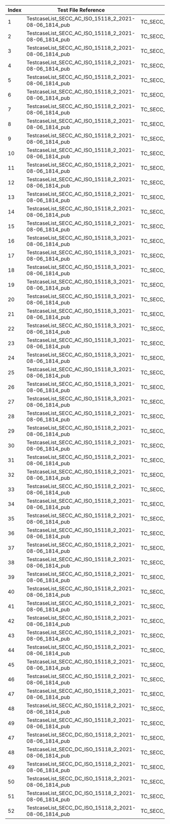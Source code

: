 | Index | Test File Reference                                  | Test Case Identifier                            | Result | Comments |
|-------|------------------------------------------------------|-------------------------------------------------|--------|----------|
| 1     | TestcaseList_SECC_AC_ISO_15118_2_2021-08-06_1814_pub | TC_SECC_CMN_VTB_V2GTPSDP_001                    | ✅      |          |
| 2     | TestcaseList_SECC_AC_ISO_15118_2_2021-08-06_1814_pub | TC_SECC_CMN_VTB_SupportedAppProtocol_006        | ✅      |          |
| 3     | TestcaseList_SECC_AC_ISO_15118_2_2021-08-06_1814_pub | TC_SECC_CMN_VTB_V2GTPSessionSetup_001           | ✅      |          |
| 4     | TestcaseList_SECC_AC_ISO_15118_2_2021-08-06_1814_pub | TC_SECC_CMN_VTB_SessionSetup_001                | ✅      |          |
| 5     | TestcaseList_SECC_AC_ISO_15118_2_2021-08-06_1814_pub | TC_SECC_CMN_VTB_ServiceDiscovery_001            | ✅      |          |
| 6     | TestcaseList_SECC_AC_ISO_15118_2_2021-08-06_1814_pub | TC_SECC_CMN_VTB_Authorization_001               | ✅      |          |
| 7     | TestcaseList_SECC_AC_ISO_15118_2_2021-08-06_1814_pub | TC_SECC_AC_VTB_PowerDelivery_001                | ✅      |          |
| 8     | TestcaseList_SECC_AC_ISO_15118_2_2021-08-06_1814_pub | TC_SECC_AC_VTB_ChargingStatus_001               | ✅      |          |
| 9     | TestcaseList_SECC_AC_ISO_15118_2_2021-08-06_1814_pub | TC_SECC_AC_VTB_PowerDelivery_005                | ✅      |          |
| 10    | TestcaseList_SECC_AC_ISO_15118_2_2021-08-06_1814_pub | TC_SECC_AC_VTB_SessionStop_001                  | ❌      |          |
| 11    | TestcaseList_SECC_AC_ISO_15118_2_2021-08-06_1814_pub | TC_SECC_AC_VTB_ChargeParameterDiscovery_016     | ✅      |          |
| 12    | TestcaseList_SECC_AC_ISO_15118_2_2021-08-06_1814_pub | TC_SECC_CMN_VTB_SDP_001                         | ✅      |          |
| 13    | TestcaseList_SECC_AC_ISO_15118_2_2021-08-06_1814_pub | TC_SECC_CMN_VTB_SDP_007                         | ✅      |          |
| 14    | TestcaseList_SECC_AC_ISO_15118_2_2021-08-06_1814_pub | TC_SECC_CMN_VTB_SupportedAppProtocol_004        | ✅      |          |
| 15    | TestcaseList_SECC_AC_ISO_15118_2_2021-08-06_1814_pub | TC_SECC_CMN_VTB_PaymentServiceSelection_001     | ✅      |          |
| 16    | TestcaseList_SECC_AC_ISO_15118_3_2021-08-06_1814_pub | TC_SECC_CMN_VTB_CmSlacParm_001                  | ✅      |          |
| 17    | TestcaseList_SECC_AC_ISO_15118_3_2021-08-06_1814_pub | TC_SECC_CMN_VTB_CmSlacParm_002                  | ✅      |          |
| 18    | TestcaseList_SECC_AC_ISO_15118_3_2021-08-06_1814_pub | TC_SECC_CMN_VTB_CmSlacParm_003                  | ✅      |          |
| 19    | TestcaseList_SECC_AC_ISO_15118_3_2021-08-06_1814_pub | TC_SECC_CMN_VTB_AttenuationCharacterization_001 | ✅      |          |
| 20    | TestcaseList_SECC_AC_ISO_15118_3_2021-08-06_1814_pub | TC_SECC_CMN_VTB_AttenuationCharacterization_002 | ✅      |          |
| 21    | TestcaseList_SECC_AC_ISO_15118_3_2021-08-06_1814_pub | TC_SECC_CMN_VTB_AttenuationCharacterization_003 | ✅      |          |
| 22    | TestcaseList_SECC_AC_ISO_15118_3_2021-08-06_1814_pub | TC_SECC_CMN_VTB_AttenuationCharacterization_020 | ✅      |          |
| 23    | TestcaseList_SECC_AC_ISO_15118_3_2021-08-06_1814_pub | TC_SECC_CMN_VTB_PLCLinkStatus_001               | ✅      |          |
| 24    | TestcaseList_SECC_AC_ISO_15118_3_2021-08-06_1814_pub | TC_SECC_CMN_VTB_PLCLinkStatus_003               | ✅      |          |
| 25    | TestcaseList_SECC_AC_ISO_15118_3_2021-08-06_1814_pub | TC_SECC_CMN_VTB_PLCLinkStatus_004               | ✅      |          |
| 26    | TestcaseList_SECC_AC_ISO_15118_3_2021-08-06_1814_pub | TC_SECC_CMN_VTB_CmValidate_011                  | ❌      |          |
| 27    | TestcaseList_SECC_AC_ISO_15118_3_2021-08-06_1814_pub | TC_SECC_CMN_VTB_CmValidate_012                  | ❌      |          |
| 28    | TestcaseList_SECC_AC_ISO_15118_2_2021-08-06_1814_pub | TC_SECC_CMN_VTB_ChargeParameterDiscovery_015    | ✅      |          |
| 29    | TestcaseList_SECC_AC_ISO_15118_2_2021-08-06_1814_pub | TC_SECC_AC_VTB_ChargeParameterDiscovery_010     | ✅      |          |
| 30    | TestcaseList_SECC_AC_ISO_15118_2_2021-08-06_1814_pub | TC_SECC_AC_VTB_ChargeParameterDiscovery_006     | ✅      |          |
| 31    | TestcaseList_SECC_AC_ISO_15118_2_2021-08-06_1814_pub | TC_SECC_AC_VTB_PowerDelivery_002                | ✅      |          | 
| 32    | TestcaseList_SECC_AC_ISO_15118_2_2021-08-06_1814_pub | TC_SECC_AC_VTB_ChargeParameterDiscovery_013     | ✅      |          | 
| 33    | TestcaseList_SECC_AC_ISO_15118_2_2021-08-06_1814_pub | TC_SECC_AC_VTB_ChargeParameterDiscovery_012     | ✅      |          | 
| 34    | TestcaseList_SECC_AC_ISO_15118_2_2021-08-06_1814_pub | TC_SECC_AC_VTB_ChargeParameterDiscovery_008     | ✅      |          | 
| 35    | TestcaseList_SECC_AC_ISO_15118_2_2021-08-06_1814_pub | TC_SECC_AC_VTB_ChargeParameterDiscovery_027     | ✅      |          | 
| 36    | TestcaseList_SECC_AC_ISO_15118_2_2021-08-06_1814_pub | TC_SECC_AC_VTB_ChargeParameterDiscovery_028     | ✅      |          | 
| 37    | TestcaseList_SECC_AC_ISO_15118_2_2021-08-06_1814_pub | TC_SECC_AC_VTB_ChargeParameterDiscovery_023     | ✅      |          | 
| 38    | TestcaseList_SECC_AC_ISO_15118_2_2021-08-06_1814_pub | TC_SECC_AC_VTB_ChargeParameterDiscovery_026     | ✅      |          |
| 39    | TestcaseList_SECC_AC_ISO_15118_2_2021-08-06_1814_pub | TC_SECC_AC_VTB_ChargeParameterDiscovery_025     | ✅      |          | 
| 40    | TestcaseList_SECC_AC_ISO_15118_2_2021-08-06_1814_pub | TC_SECC_AC_VTB_ChargeParameterDiscovery_009     | ✅      |          | 
| 41    | TestcaseList_SECC_AC_ISO_15118_2_2021-08-06_1814_pub | TC_SECC_AC_VTB_ChargeParameterDiscovery_002     | ✅      |          | 
| 42    | TestcaseList_SECC_AC_ISO_15118_2_2021-08-06_1814_pub | TC_SECC_AC_VTB_PowerDelivery_003                | ✅      |          | 
| 43    | TestcaseList_SECC_AC_ISO_15118_2_2021-08-06_1814_pub | TC_SECC_AC_VTB_PowerDelivery_004                | ✅      |          | 
| 44    | TestcaseList_SECC_AC_ISO_15118_2_2021-08-06_1814_pub | TC_SECC_CMN_ServiceDetail_011                   | ✅      |          | 
| 45    | TestcaseList_SECC_AC_ISO_15118_2_2021-08-06_1814_pub | TC_SECC_CMN_VTB_PaymentServiceSelection_002     | ✅      | 
| 46    | TestcaseList_SECC_AC_ISO_15118_2_2021-08-06_1814_pub | TC_SECC_CMN_VTB_SDP_002                         | ✅      |          | 
| 47    | TestcaseList_SECC_AC_ISO_15118_2_2021-08-06_1814_pub | TC_SECC_CMN_VTB_V2GTPSDP_003                    | ✅      |          | 
| 48    | TestcaseList_SECC_AC_ISO_15118_2_2021-08-06_1814_pub | TC_SECC_CMN_VTB_V2GTPSDP_004                    | ✅      |          |
| 49    | TestcaseList_SECC_AC_ISO_15118_2_2021-08-06_1814_pub | TC_SECC_CMN_VTB_V2GTPSDP_005                    | ✅      | 
| 47    | TestcaseList_SECC_DC_ISO_15118_2_2021-08-06_1814_pub | TC_SECC_DC_VTB_CableCheck_001                   | ✅      |          | 
| 48    | TestcaseList_SECC_DC_ISO_15118_2_2021-08-06_1814_pub | TC_SECC_DC_VTB_PreCharge_001                    | ✅      |          |
| 49    | TestcaseList_SECC_DC_ISO_15118_2_2021-08-06_1814_pub | TC_SECC_DC_VTB_PowerDelivery_001                | ✅      |
| 50    | TestcaseList_SECC_DC_ISO_15118_2_2021-08-06_1814_pub | TC_SECC_DC_VTB_PowerDelivery_002                | ✅      |          | 
| 51    | TestcaseList_SECC_DC_ISO_15118_2_2021-08-06_1814_pub | TC_SECC_DC_VTB_PowerDelivery_014                | ✅      |          |
| 52    | TestcaseList_SECC_DC_ISO_15118_2_2021-08-06_1814_pub | TC_SECC_DC_VTB_PowerDelivery_001                | ✅      |